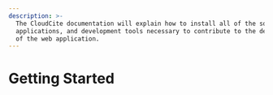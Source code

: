 ```yaml
---
description: >-
  The CloudCite documentation will explain how to install all of the software,
  applications, and development tools necessary to contribute to the development
  of the web application.
---
```


# Getting Started

